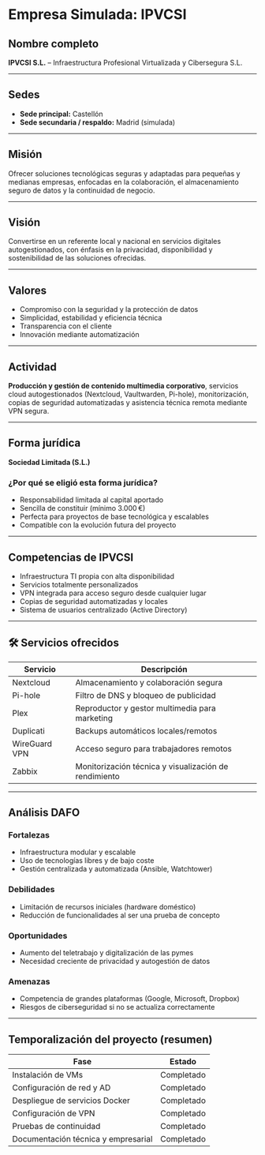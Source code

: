 # Empresa Simulada: IPVCSI

## Nombre completo
**IPVCSI S.L.** – Infraestructura Profesional Virtualizada y Cibersegura S.L.

---

## Sedes

- **Sede principal:** Castellón  
- **Sede secundaria / respaldo:** Madrid (simulada)

---

## Misión

Ofrecer soluciones tecnológicas seguras y adaptadas para pequeñas y medianas empresas, enfocadas en la colaboración, el almacenamiento seguro de datos y la continuidad de negocio.

---

## Visión

Convertirse en un referente local y nacional en servicios digitales autogestionados, con énfasis en la privacidad, disponibilidad y sostenibilidad de las soluciones ofrecidas.

---

## Valores

- Compromiso con la seguridad y la protección de datos
- Simplicidad, estabilidad y eficiencia técnica
- Transparencia con el cliente
- Innovación mediante automatización

---

## Actividad

**Producción y gestión de contenido multimedia corporativo**, servicios cloud autogestionados (Nextcloud, Vaultwarden, Pi-hole), monitorización, copias de seguridad automatizadas y asistencia técnica remota mediante VPN segura.

---

## Forma jurídica

**Sociedad Limitada (S.L.)**

### ¿Por qué se eligió esta forma jurídica?

- Responsabilidad limitada al capital aportado
- Sencilla de constituir (mínimo 3.000 €)
- Perfecta para proyectos de base tecnológica y escalables
- Compatible con la evolución futura del proyecto

---

## Competencias de IPVCSI

- Infraestructura TI propia con alta disponibilidad
- Servicios totalmente personalizados
- VPN integrada para acceso seguro desde cualquier lugar
- Copias de seguridad automatizadas y locales
- Sistema de usuarios centralizado (Active Directory)

---

## 🛠️ Servicios ofrecidos

| Servicio         | Descripción                                               |
|------------------|-----------------------------------------------------------|
| Nextcloud        | Almacenamiento y colaboración segura                      |
| Pi-hole          | Filtro de DNS y bloqueo de publicidad                     |
| Plex             | Reproductor y gestor multimedia para marketing            |
| Duplicati        | Backups automáticos locales/remotos                       |
| WireGuard VPN    | Acceso seguro para trabajadores remotos                   |
| Zabbix           | Monitorización técnica y visualización de rendimiento     |

---

## Análisis DAFO

### Fortalezas
- Infraestructura modular y escalable
- Uso de tecnologías libres y de bajo coste
- Gestión centralizada y automatizada (Ansible, Watchtower)

### Debilidades
- Limitación de recursos iniciales (hardware doméstico)
- Reducción de funcionalidades al ser una prueba de concepto

### Oportunidades
- Aumento del teletrabajo y digitalización de las pymes
- Necesidad creciente de privacidad y autogestión de datos

### Amenazas
- Competencia de grandes plataformas (Google, Microsoft, Dropbox)
- Riesgos de ciberseguridad si no se actualiza correctamente

---

## Temporalización del proyecto (resumen)

| Fase                                | Estado     |
|-------------------------------------|------------|
| Instalación de VMs                  | Completado |
| Configuración de red y AD           | Completado |
| Despliegue de servicios Docker      | Completado |
| Configuración de VPN                | Completado |
| Pruebas de continuidad              | Completado |
| Documentación técnica y empresarial | Completado |

